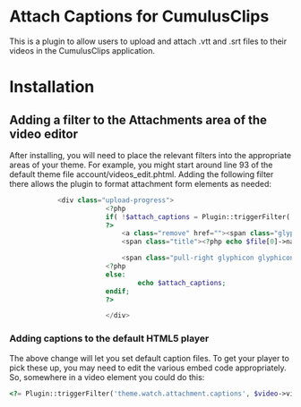 # Attach Captions for CumulusClips

This is a plugin to allow users to upload and attach .vtt and .srt files to their videos in the CumulusClips application.  

# Installation

## Adding a filter to the Attachments area of the video editor

After installing, you will need to place the relevant filters into the appropriate areas of your theme.  For example, you might start around line 93 of the default theme file account/videos_edit.phtml.  Adding the following filter there allows the plugin to format attachment form elements as needed:

```php
			<div class="upload-progress">
                        <?php
                        if( !$attach_captions = Plugin::triggerFilter('videos.edit.attachment.list', $file[0]->fileId, $video->videoId) ):
                        ?>
                            <a class="remove" href=""><span class="glyphicon glyphicon-remove"></span></a>
                            <span class="title"><?php echo $file[0]->name; ?> (<?php echo \Functions::formatBytes($file[0]->filesize,0); ?>)</span>

                            <span class="pull-right glyphicon glyphicon-ok"> </span>
                        <?php
                        else:
                                echo $attach_captions;
                        endif;
                        ?>

                        </div>
```

### Adding captions to the default HTML5 player

The above change will let you set default caption files.  To get your player to pick these up, you may need to edit the various embed code appropriately.  So, somewhere in a video element you could do this:

```php
<?= Plugin::triggerFilter('theme.watch.attachment.captions', $video->videoId); ?>
```

